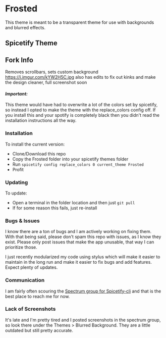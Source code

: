 # Frosted
This theme is meant to be a transparent theme for use with backgrounds and blurred effects.

## Spicetify Theme

## Fork Info
Removes scrollbars, sets custom background
https://i.imgur.com/kYW2H5C.jpg
also has edits to fix out kinks and make the design cleaner, full screenshot soon

#### *Important:*

This theme would have had to overwrite a lot of the colors set by spicetify, so instead I opted to make the theme with the replace_colors config off. If you install this and your spotify is completely black then you didn't read the installation instructions all the way.

### Installation

To install the current version:

* Clone/Download this repo
* Copy the Frosted folder into your spicetify themes folder
* Run `spicetify config replace_colors 0 current_theme Frosted`
* Profit

### Updating

To update:

* Open a terminal in the folder location and then just `git pull`
* If for some reason this fails, just re-install

### Bugs & Issues

I know there are a ton of bugs and I am actively working on fixing them. With that being said, please don't spam this repo with issues, as I know they exist. Please only post issues that make the app unusable, that way I can prioritize those.

I just recently modularized my code using stylus which will make it easier to maintain in the long run and make it easier to fix bugs and add features. Expect plenty of updates.

### Communication

I am fairly often scouring the [Spectrum group for Spicetify-cli](https://spectrum.chat/spicetify?tab=posts) and that is the best place to reach me for now.

### Lack of Screenshots

It's late and I'm pretty tired and I posted screenshots in the spectrum group, so look there under the Themes > Blurred Background. They are a little outdated but still pretty accurate.
